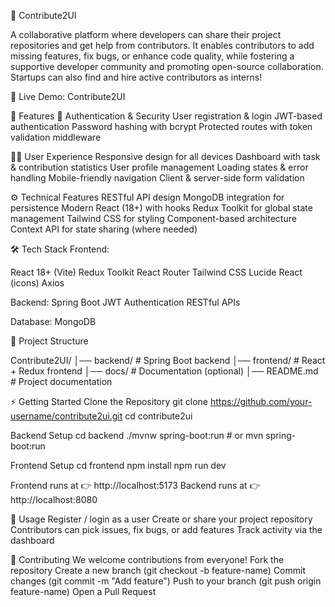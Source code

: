 🤝 Contribute2UI

A collaborative platform where developers can share their project repositories and get help from contributors.
It enables contributors to add missing features, fix bugs, or enhance code quality, while fostering a supportive developer community and promoting open-source collaboration.
Startups can also find and hire active contributors as interns!

🔗 Live Demo: Contribute2UI

📌 Features
🔐 Authentication & Security
User registration & login
JWT-based authentication
Password hashing with bcrypt
Protected routes with token validation middleware

👨‍💻 User Experience
Responsive design for all devices
Dashboard with task & contribution statistics
User profile management
Loading states & error handling
Mobile-friendly navigation
Client & server-side form validation

⚙️ Technical Features
RESTful API design
MongoDB integration for persistence
Modern React (18+) with hooks
Redux Toolkit for global state management
Tailwind CSS for styling
Component-based architecture
Context API for state sharing (where needed)

🛠️ Tech Stack
Frontend:

React 18+ (Vite)
Redux Toolkit
React Router
Tailwind CSS
Lucide React (icons)
Axios

Backend:
Spring Boot
JWT Authentication
RESTful APIs

Database:
MongoDB

📂 Project Structure

Contribute2UI/
│── backend/           # Spring Boot backend
│── frontend/          # React + Redux frontend
│── docs/              # Documentation (optional)
│── README.md          # Project documentation

⚡ Getting Started
Clone the Repository
git clone https://github.com/your-username/contribute2ui.git
cd contribute2ui

Backend Setup
cd backend
./mvnw spring-boot:run   # or mvn spring-boot:run

Frontend Setup
cd frontend
npm install
npm run dev


Frontend runs at 👉 http://localhost:5173
Backend runs at 👉 http://localhost:8080

🚀 Usage
Register / login as a user
Create or share your project repository
Contributors can pick issues, fix bugs, or add features
Track activity via the dashboard

🤝 Contributing
We welcome contributions from everyone!
Fork the repository
Create a new branch (git checkout -b feature-name)
Commit changes (git commit -m "Add feature")
Push to your branch (git push origin feature-name)
Open a Pull Request
